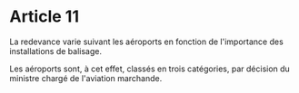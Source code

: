 # Article 11

La redevance varie suivant les aéroports en fonction de l'importance des installations de balisage.

Les aéroports sont, à cet effet, classés en trois catégories, par décision du ministre chargé de l'aviation marchande.
